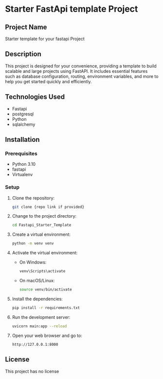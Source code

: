 # Starter FastApi template Project

## Project Name
Starter template for your fastapi Project

## Description
This project is designed for your convenience, providing a template to build scalable and large projects using FastAPI. It includes essential features such as database configuration, routing, environment variables, and more to help you get started quickly and efficiently.




## Technologies Used
- Fastapi
- postgresql
- Python
- sqlalchemy

## Installation

### Prerequisites
- Python 3.10
- fastapi
- Virtualenv 

### Setup

1. Clone the repository:
    ```sh
    git clone {repo link if provided}
    ```

2. Change to the project directory:
    ```sh
    cd Fastapi_Starter_Template
    ```

3. Create a virtual environment:
    ```sh
    python -m venv venv
    ```

4. Activate the virtual environment:

   - On Windows:
     ```sh
     venv\Scripts\activate
     ```

   - On macOS/Linux:
     ```sh
     source venv/bin/activate
     ```

5. Install the dependencies:
    ```sh
    pip install -r requirements.txt
    ```

8. Run the development server:
    ```sh
    uvicorn main:app --reload
    ```

9. Open your web browser and go to:
    ```
    http://127.0.0.1:8000
    ```



## License
This project has no license
